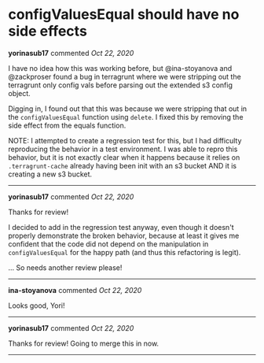 # configValuesEqual should have no side effects

**yorinasub17** commented *Oct 22, 2020*

I have no idea how this was working before, but @ina-stoyanova and @zackproser found a bug in terragrunt where we were stripping out the terragrunt only config vals before parsing out the extended s3 config object.

Digging in, I found out that this was because we were stripping that out in the `configValuesEqual` function using `delete`. I fixed this by removing the side effect from the equals function.

NOTE: I attempted to create a regression test for this, but I had difficulty reproducing the behavior in a test environment. I was able to repro this behavior, but it is not exactly clear when it happens because it relies on `.terragrunt-cache` already having been init with an s3 bucket AND it is creating a new s3 bucket.
<br />
***


**yorinasub17** commented *Oct 22, 2020*

Thanks for review!

I decided to add in the regression test anyway, even though it doesn't properly demonstrate the broken behavior, because at least it gives me confident that the code did not depend on the manipulation in `configValuesEqual` for the happy path (and thus this refactoring is legit).

... So needs another review please!
***

**ina-stoyanova** commented *Oct 22, 2020*

Looks good, Yori! 
***

**yorinasub17** commented *Oct 22, 2020*

Thanks for review! Going to merge this in now.
***

